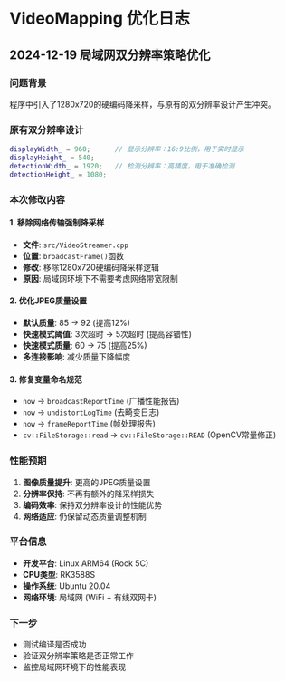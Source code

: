 # VideoMapping 优化日志

## 2024-12-19 局域网双分辨率策略优化

### 问题背景
程序中引入了1280x720的硬编码降采样，与原有的双分辨率设计产生冲突。

### 原有双分辨率设计
```cpp
displayWidth_ = 960;      // 显示分辨率：16:9比例，用于实时显示
displayHeight_ = 540;
detectionWidth_ = 1920;   // 检测分辨率：高精度，用于准确检测  
detectionHeight_ = 1080;
```

### 本次修改内容

#### 1. 移除网络传输强制降采样
- **文件**: `src/VideoStreamer.cpp`
- **位置**: `broadcastFrame()`函数
- **修改**: 移除1280x720硬编码降采样逻辑
- **原因**: 局域网环境下不需要考虑网络带宽限制

#### 2. 优化JPEG质量设置
- **默认质量**: 85 → 92 (提高12%)
- **快速模式阈值**: 3次超时 → 5次超时 (提高容错性)
- **快速模式质量**: 60 → 75 (提高25%)
- **多连接影响**: 减少质量下降幅度

#### 3. 修复变量命名规范
- `now` → `broadcastReportTime` (广播性能报告)
- `now` → `undistortLogTime` (去畸变日志)  
- `now` → `frameReportTime` (帧处理报告)
- `cv::FileStorage::read` → `cv::FileStorage::READ` (OpenCV常量修正)

### 性能预期
1. **图像质量提升**: 更高的JPEG质量设置
2. **分辨率保持**: 不再有额外的降采样损失
3. **编码效率**: 保持双分辨率设计的性能优势
4. **网络适应**: 仍保留动态质量调整机制

### 平台信息
- **开发平台**: Linux ARM64 (Rock 5C)
- **CPU类型**: RK3588S  
- **操作系统**: Ubuntu 20.04
- **网络环境**: 局域网 (WiFi + 有线双网卡)

### 下一步
- 测试编译是否成功
- 验证双分辨率策略是否正常工作
- 监控局域网环境下的性能表现 